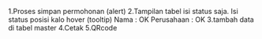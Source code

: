 1.Proses simpan permohonan (alert)
2.Tampilan tabel isi status saja. Isi status posisi kalo hover (tooltip)
	Nama : OK
	Perusahaan : OK
3.tambah data di tabel master
4.Cetak
5.QRcode